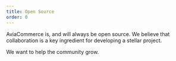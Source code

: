 ```yaml
---
title: Open Source
order: 0
---
```


AviaCommerce is, and will always be open source. We believe that collaboration is a key ingredient for developing a stellar project.

We want to help the community grow.
